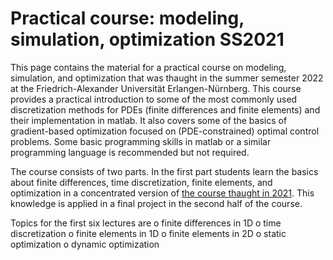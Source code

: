 # Practical course: modeling, simulation, optimization SS2021

This page contains the material for a practical course on modeling, simulation, and optimization that was thaught in
the summer semester 2022 at the Friedrich-Alexander Universität Erlangen-Nürnberg. This course provides a 
practical introduction to some of the most commonly used discretization methods for PDEs (finite differences and 
finite elements) and their implementation in matlab. It also covers some of the basics of gradient-based optimization 
focused on (PDE-constrained) optimal control problems. Some basic programming skills in matlab 
or a similar programming language is recommended but not required. 

The course consists of two parts. 
In the first part students learn the basics about finite differences, time discretization, finite elements, and optimization
in a concentrated version of [the course thaught in 2021](https://github.com/DCN-FAU/practical_course_SS2021.git). 
This knowledge is applied in a final project in the second half of the course. 

Topics for the first six lectures are
o finite differences in 1D
o time discretization
o finite elements in 1D
o finite elements in 2D
o static optimization
o dynamic optimization
